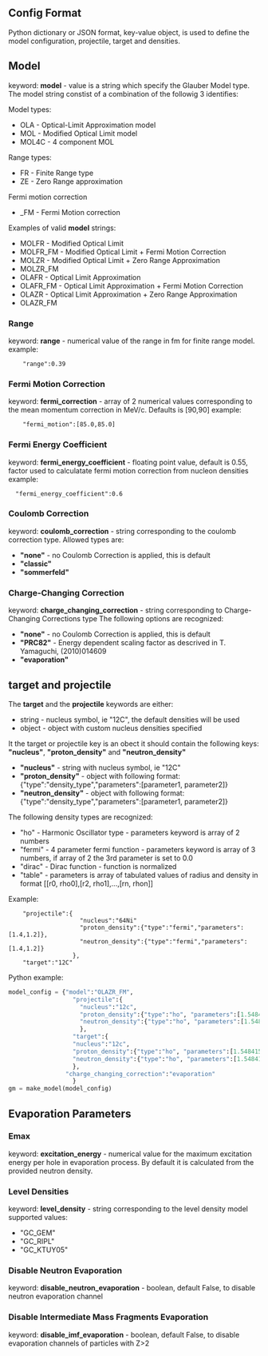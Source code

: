 Config Format
-------------

Python dictionary or JSON format, key-value object,  is used to define the model configuration, projectile, target and densities.

## Model
keyword: __model__ - value is a string which specify the Glauber Model type. 
The model string constist of a combination of the followig 3 identifies:

Model types: 
 * OLA - Optical-Limit Approximation model
 * MOL - Modified Optical Limit model
 * MOL4C - 4 component MOL

Range types:
 * FR - Finite Range type
 * ZE - Zero Range approximation

Fermi motion correction

 * _FM - Fermi Motion correction 


Examples of valid __model__ strings:

 * MOLFR - Modified Optical Limit
 * MOLFR_FM - Modified Optical Limit + Fermi Motion Correction
 * MOLZR - Modified Optical Limit + Zero Range Approximation
 * MOLZR_FM
 * OLAFR - Optical Limit Approximation
 * OLAFR_FM - Optical Limit Approximation + Fermi Motion Correction
 * OLAZR - Optical Limit Approximation + Zero Range Approximation
 * OLAZR_FM

### Range
keyword: __range__ - numerical value of the range in fm for finite range model.
example:
```
    "range":0.39
```

### Fermi Motion Correction
keyword: __fermi_correction__ - array of 2 numerical values corresponding to the mean momentum correction in MeV/c. Defaults is [90,90]
example:
```
    "fermi_motion":[85.0,85.0]
```

### Fermi Energy Coefficient
keyword: __fermi_energy_coefficient__ - floating point value, default is 0.55, factor used to calculatate fermi motion correction from nucleon densities
example:
```
  "fermi_energy_coefficient":0.6
```

### Coulomb Correction
keyword: __coulomb_correction__ - string corresponding to the coulomb correction type. Allowed types are:
 * __"none"__ - no Coulomb Correction is applied, this is default
 * __"classic"__
 * __"sommerfeld"__ 

### Charge-Changing Correction
keyword: __charge_changing_correction__ - string corresponding to Charge-Changing Corrections type
The following options are recognized:
 * __"none"__ - no Coulomb Correction is applied, this is default
 * __"PRC82"__ - Energy dependent scaling factor as descrived in T. Yamaguchi, (2010)014609
 * __"evaporation"__
 
## target and projectile
The __target__ and the __projectile__ keywords are either:
  * string - nucleus symbol, ie "12C", the default densities will be used
  * object - object with custom nucleus densities specified

It the target or projectile key is an obect it should contain the following keys: __"nucleus"__, __"proton_density"__ and __"neutron_density"__
  * __"nucleus"__ - string with nucleus symbol, ie "12C"
  * __"proton_density"__ - object with following format: {"type":"density_type","parameters":[parameter1, parameter2]}
  * __"neutron_density"__ - object with following format: {"type":"density_type","parameters":[parameter1, parameter2]}

The following density types are recognized:
  * "ho" - Harmonic Oscillator type - parameters keyword is array of 2 numbers
  * "fermi" - 4 parameter fermi function - parameters keyword is array of 3 numbers, if array of 2 the 3rd parameter is set to 0.0
  * "dirac" - Dirac function - function is normalized
  * "table" - parameters is array of tabulated values of radius and density in format [[r0, rho0],[r2, rho1],...,[rn, rhon]] 

Example:
```
    "projectile":{
                    "nucleus":"64Ni"
                    "proton_density":{"type":"fermi","parameters":[1.4,1.2]},
                    "neutron_density":{"type":"fermi","parameters":[1.4,1.2]}
                  },
    "target":"12C"

``` 


Python example:
```python
model_config = {"model":"OLAZR_FM",
                  "projectile":{
                    "nucleus":"12c",
                    "proton_density":{"type":"ho", "parameters":[1.548415436,1.6038565]},
                    "neutron_density":{"type":"ho", "parameters":[1.548415436,1.6038565]}
                    },
                  "target":{
                  "nucleus":"12c",
                  "proton_density":{"type":"ho", "parameters":[1.548415436,1.6038565]},
                  "neutron_density":{"type":"ho", "parameters":[1.548415436,1.6038565]}
                  },
                "charge_changing_correction":"evaporation"
                  }
gm = make_model(model_config)
```

## Evaporation Parameters
### Emax
keyword: __excitation_energy__ - numerical value for the maximum excitation energy per hole in evaporation process. By default it is calculated from the provided neutron density.

### Level Densities
keyword: __level_density__ - string corresponding to the level density model
supported values:
  * "GC_GEM"
  * "GC_RIPL"
  * "GC_KTUY05"

### Disable Neutron Evaporation
keyword: __disable_neutron_evaporation__ - boolean, default False, to disable neutron evaporation channel

### Disable Intermediate Mass Fragments Evaporation
keyword: __disable_imf_evaporation__ - boolean, default False, to disable evaporation channels of particles with Z>2

